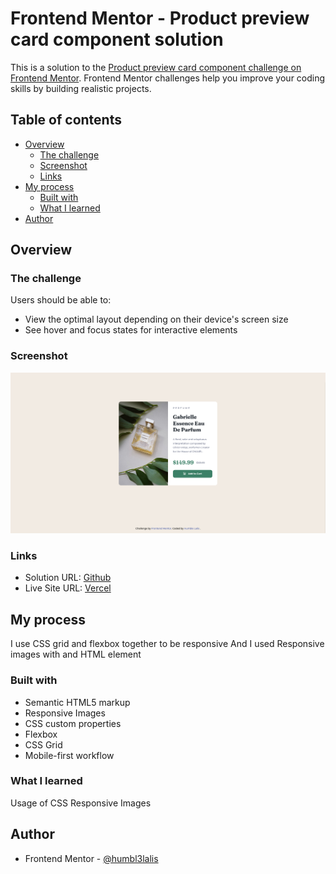 # Frontend Mentor - Product preview card component solution

This is a solution to the [Product preview card component challenge on Frontend Mentor](https://www.frontendmentor.io/challenges/product-preview-card-component-GO7UmttRfa). Frontend Mentor challenges help you improve your coding skills by building realistic projects. 

## Table of contents

- [Overview](#overview)
  - [The challenge](#the-challenge)
  - [Screenshot](#screenshot)
  - [Links](#links)
- [My process](#my-process)
  - [Built with](#built-with)
  - [What I learned](#what-i-learned)
- [Author](#author)

## Overview

### The challenge

Users should be able to:

- View the optimal layout depending on their device's screen size
- See hover and focus states for interactive elements

### Screenshot

![](./screenshot.png)


### Links

- Solution URL: [Github](https://github.com/humbl3lalis/frontend_mentor_product_review_card_component.git)
- Live Site URL: [Vercel](https://frontend-mentor-product-review-card-component-solution.vercel.app/)

## My process
I use CSS grid and flexbox together to be responsive
And I used Responsive images with <picture> and <source> HTML element


### Built with

- Semantic HTML5 markup
- Responsive Images
- CSS custom properties
- Flexbox
- CSS Grid
- Mobile-first workflow



### What I learned

Usage of CSS Responsive Images

## Author


- Frontend Mentor - [@humbl3lalis](https://www.frontendmentor.io/profile/humbl3lalis)


